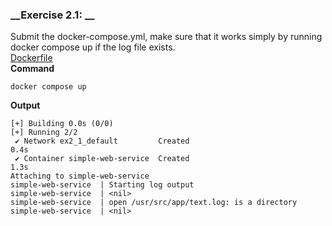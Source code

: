 ### __Exercise 2.1: __
Submit the docker-compose.yml, make sure that it works simply by running docker compose up if the log file exists.<br>
[Dockerfile](part2/exercise2_1/docker-compose.yml)<br>
__Command__
```
docker compose up
```
__Output__
```
[+] Building 0.0s (0/0)
[+] Running 2/2
 ✔ Network ex2_1_default         Created                                                     0.4s 
 ✔ Container simple-web-service  Created                                                     1.3s 
Attaching to simple-web-service
simple-web-service  | Starting log output
simple-web-service  | <nil>
simple-web-service  | open /usr/src/app/text.log: is a directory
simple-web-service  | <nil>
```
